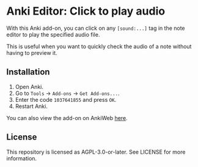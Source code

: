 # Anki Editor: Click to play audio

With this Anki add-on, you can click on any `[sound:...]` tag in the note editor to play the specified audio file.

This is useful when you want to quickly check the audio of a note without having to preview it.

## Installation

1. Open Anki.
1. Go to `Tools` -> `Add-ons` -> `Get Add-ons...`.
1. Enter the code `1037641855` and press `OK`.
1. Restart Anki.

You can also view the add-on on AnkiWeb [here](https://ankiweb.net/shared/info/1037641855).

## License

This repository is licensed as AGPL-3.0-or-later. See LICENSE for more information.
